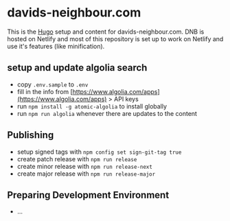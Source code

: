 # davids-neighbour.com

This is the [Hugo](https://gohugo.io) setup and content for davids-neighbour.com. DNB is hosted on Netlify and most of this repository is set up to work on Netlify and use it's features (like minification).

## setup and update algolia search

- copy `.env.sample` to `.env`
- fill in the info from [https://www.algolia.com/apps](https://www.algolia.com/apps) &gt; API keys
- run `npm install -g atomic-algolia` to install globally
- run `npm run algolia` whenever there are updates to the content

## Publishing

- setup signed tags with `npm config set sign-git-tag true`
- create patch release with `npm run release`
- create minor release with `npm run release-next`
- create major release with `npm run release-major`

## Preparing Development Environment

- ...
